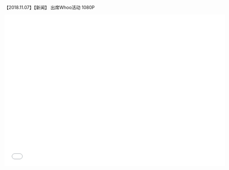 【2018.11.07】【新闻】 出席Whoo活动 1080P       
<div class="embed-container">
  <iframe
      src="www.weibo.com/tv/v/H1HCZtSn4?{{ include.1034:4304059868319503 }}"
      width="700"
      height="480"
      frameborder="0"
      allowfullscreen="">
  </iframe>
</div>
